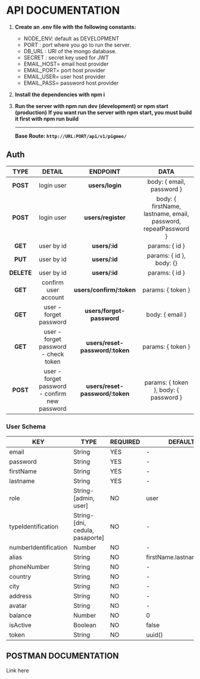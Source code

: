 # API DOCUMENTATION

1. **Create an .env file with the following constants:**
   - NODE_ENV: default as DEVELOPMENT
   - PORT : port where you go to run the server.
   - DB_URL : URI of the mongo database.
   - SECRET : secret key used for JWT
   - EMAIL_HOST= email host provider
   - EMAIL_PORT= port host provider
   - EMAIL_USER= user host provider
   - EMAIL_PASS= password host provider
2. **Install the dependencies with npm i**
3. **Run the server with npm run dev (development) or npm start (production)**
   **If you want run the server with npm start, you must build it first with npm run build**

   ***

   **Base Route: `http://URL:PORT/api/v1/pigmeo/`**

## Auth

|    TYPE    |                    DETAIL                     |            ENDPOINT             |                              DATA                              |
| :--------: | :-------------------------------------------: | :-----------------------------: | :------------------------------------------------------------: |
|  **POST**  |                  login user                   |         **users/login**         |                   body: { email, password }                    |
|  **POST**  |                  login user                   |       **users/register**        | body: { firstName, lastname, email, password, repeatPassword } |
|  **GET**   |                  user by id                   |          **users/:id**          |                         params: { id }                         |
|  **PUT**   |                  user by id                   |          **users/:id**          |                    params: { id }, body: {}                    |
| **DELETE** |                  user by id                   |          **users/:id**          |                         params: { id }                         |
|  **GET**   |             confirm user account              |    **users/confirm/:token**     |                       params: { token }                        |
|  **GET**   |            user - forget password             |    **users/forgot-password**    |                        body: { email }                         |
|  **GET**   |     user - forget password - check token      | **users/reset-password/:token** |                       params: { token }                        |
|  **POST**  | user - forget password - confirm new password | **users/reset-password/:token** |             params: { token }, body: { password }              |

### User Schema

| KEY                  | TYPE                            | REQUIRED | DEFAULT                  |
| -------------------- | ------------------------------- | -------- | ------------------------ |
| email                | String                          | YES      | -                        |
| password             | String                          | YES      | -                        |
| firstName            | String                          | YES      | -                        |
| lastname             | String                          | YES      | -                        |
| role                 | String-[admin, user]            | NO       | user                     |
| typeIdentification   | String-[dni, cedula, pasaporte] | NO       | -                        |
| numberIdentification | Number                          | NO       | -                        |
| alias                | String                          | NO       | firstName.lastname.email |
| phoneNumber          | String                          | NO       | -                        |
| country              | String                          | NO       | -                        |
| city                 | String                          | NO       | -                        |
| address              | String                          | NO       | -                        |
| avatar               | String                          | NO       | -                        |
| balance              | Number                          | NO       | 0                        |
| isActive             | Boolean                         | NO       | false                    |
| token                | String                          | NO       | uuid()                   |

## POSTMAN DOCUMENTATION

Link here
